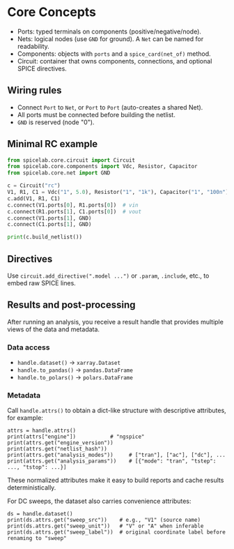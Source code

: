 # Core Concepts

- Ports: typed terminals on components (positive/negative/node).
- Nets: logical nodes (use `GND` for ground). A `Net` can be named for readability.
- Components: objects with `ports` and a `spice_card(net_of)` method.
- Circuit: container that owns components, connections, and optional SPICE directives.

## Wiring rules
- Connect `Port` to `Net`, or `Port` to `Port` (auto-creates a shared Net).
- All ports must be connected before building the netlist.
- `GND` is reserved (node "0").

## Minimal RC example
```python
from spicelab.core.circuit import Circuit
from spicelab.core.components import Vdc, Resistor, Capacitor
from spicelab.core.net import GND

c = Circuit("rc")
V1, R1, C1 = Vdc("1", 5.0), Resistor("1", "1k"), Capacitor("1", "100n")
c.add(V1, R1, C1)
c.connect(V1.ports[0], R1.ports[0])  # vin
c.connect(R1.ports[1], C1.ports[0])  # vout
c.connect(V1.ports[1], GND)
c.connect(C1.ports[1], GND)

print(c.build_netlist())
```

## Directives
Use `circuit.add_directive(".model ...")` or `.param`, `.include`, etc., to embed raw SPICE lines.

## Results and post-processing

After running an analysis, you receive a result handle that provides multiple views of the data and metadata.

### Data access

- `handle.dataset()` → `xarray.Dataset`
- `handle.to_pandas()` → `pandas.DataFrame`
- `handle.to_polars()` → `polars.DataFrame`

### Metadata

Call `handle.attrs()` to obtain a dict-like structure with descriptive attributes, for example:

```
attrs = handle.attrs()
print(attrs["engine"])           # "ngspice"
print(attrs.get("engine_version"))
print(attrs.get("netlist_hash"))
print(attrs.get("analysis_modes"))     # ["tran"], ["ac"], ["dc"], ...
print(attrs.get("analysis_params"))    # [{"mode": "tran", "tstep": ..., "tstop": ...}]
```

These normalized attributes make it easy to build reports and cache results deterministically.

For DC sweeps, the dataset also carries convenience attributes:

```
ds = handle.dataset()
print(ds.attrs.get("sweep_src"))    # e.g., "V1" (source name)
print(ds.attrs.get("sweep_unit"))   # "V" or "A" when inferable
print(ds.attrs.get("sweep_label"))  # original coordinate label before renaming to "sweep"
```
